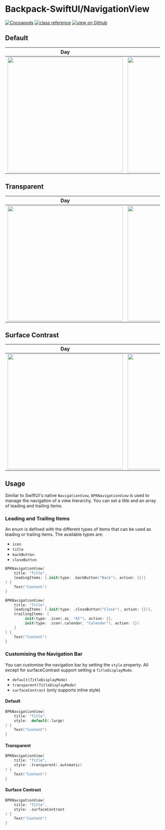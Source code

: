 # Backpack-SwiftUI/NavigationView

[![Cocoapods](https://img.shields.io/cocoapods/v/Backpack-SwiftUI.svg?style=flat)](hhttps://cocoapods.org/pods/Backpack-SwiftUI)
[![class reference](https://img.shields.io/badge/Class%20reference-iOS-blue)](https://backpack.github.io/ios/versions/latest/swiftui/Structs/BPKNavigationView.html)
[![view on Github](https://img.shields.io/badge/Source%20code-GitHub-lightgrey)](https://github.com/backpack/ios/tree/main/Backpack-SwiftUI/NavigationView)

## Default

| Day | Night |
| --- | --- |
| <img src="https://raw.githubusercontent.com/backpack/ios/main/screenshots/iPhone-swiftui_navbar___default_lm.png" alt="" width="375" /> |<img src="https://raw.githubusercontent.com/backpack/ios/main/screenshots/iPhone-swiftui_navbar___default_dm.png" alt="" width="375" /> |
 
## Transparent

| Day | Night |
| --- | --- |
| <img src="https://raw.githubusercontent.com/backpack/ios/main/screenshots/iPhone-swiftui_navbar___transparent_lm.png" alt="" width="375" /> |<img src="https://raw.githubusercontent.com/backpack/ios/main/screenshots/iPhone-swiftui_navbar___transparent_dm.png" alt="" width="375" /> |
 
## Surface Contrast

| Day | Night |
| --- | --- |
| <img src="https://raw.githubusercontent.com/backpack/ios/main/screenshots/iPhone-swiftui_navbar___surfaceContrast_lm.png" alt="" width="375" /> |<img src="https://raw.githubusercontent.com/backpack/ios/main/screenshots/iPhone-swiftui_navbar___surfaceContrast_dm.png" alt="" width="375" /> |
 
## Usage

Similar to SwiftUI's native `NavigationView`, `BPKNavigationView` is used to manage the navigation of a view hierarchy. You can set a title and an array of leading and trailing items.

### Leading and Trailing Items

An enum is defined with the different types of items that can be used as leading or trailing items. The available types are:

- `icon`
- `title`
- `backButton`
- `closeButton`

```swift
BPKNavigationView(
    title: "Title",
    leadingItems: [.init(type: .backButton("Back"), action: {})]
) {
    Text("Content")
}

BPKNavigationView(
    title: "Title",
    leadingItems: [.init(type: .closeButton("Close"), action: {})],
    trailingItems: [
        .init(type: .icon(.ai, "AI"), action: {},
        .init(type: .icon(.calendar, "Calendar"), action: {})
    ]
) {
    Text("Content")
}
```

### Customising the Navigation Bar

You can customise the navigation bar by setting the `style` property. All except for surfaceContrast support setting a `TitleDisplayMode`.

- `default(TitleDisplayMode)`
- `transparent(TitleDisplayMode)`
- `surfaceContrast` (only supports inline style)

#### Default

```swift
BPKNavigationView(
    title: "Title",
    style: .default(.large)
) {
    Text("Content")
}
```

#### Transparent

```swift
BPKNavigationView(
    title: "Title",
    style: .transparent(.automatic)
) {
    Text("Content")
}
```

#### Surface Contrast

```swift
BPKNavigationView(
    title: "Title",
    style: .surfaceContrast
) {
    Text("Content")
}
```